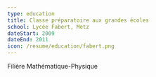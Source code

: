 ```yaml
---
type: education
title: Classe préparatoire aux grandes écoles
school: Lycée Fabert, Metz
dateStart: 2009
dateEnd: 2011
icon: /resume/education/fabert.png
---
```

Filière Mathématique-Physique
